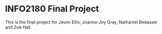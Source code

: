 # INFO2180 Final Project

This is the final project for Javon Ellis, Joanna-Joy Gray, Nathaniel Bedassie and Zoë Hall.